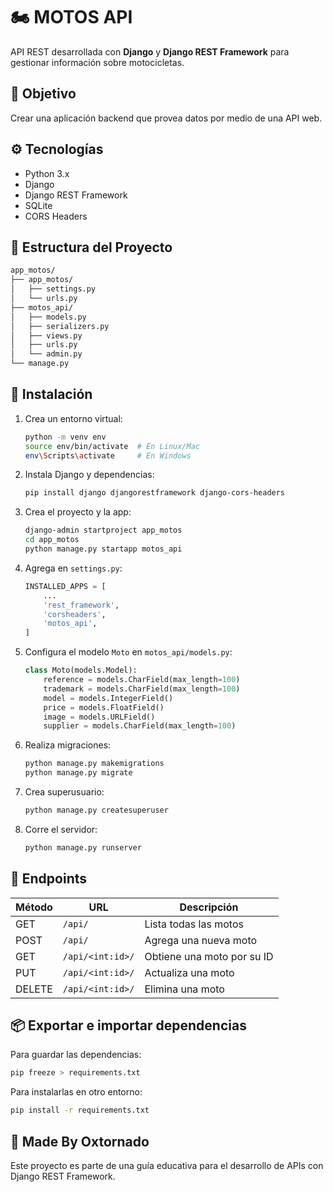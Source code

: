 # 🏍️ MOTOS API

API REST desarrollada con **Django** y **Django REST Framework** para gestionar información sobre motocicletas.

## 📌 Objetivo

Crear una aplicación backend que provea datos por medio de una API web.

## ⚙️ Tecnologías

- Python 3.x
- Django
- Django REST Framework
- SQLite
- CORS Headers

## 📁 Estructura del Proyecto

```bash
app_motos/
├── app_motos/
│   ├── settings.py
│   └── urls.py
├── motos_api/
│   ├── models.py
│   ├── serializers.py
│   ├── views.py
│   ├── urls.py
│   └── admin.py
└── manage.py
```

## 🚀 Instalación

1. Crea un entorno virtual:
   ```bash
   python -m venv env
   source env/bin/activate  # En Linux/Mac
   env\Scripts\activate     # En Windows
   ```

2. Instala Django y dependencias:
   ```bash
   pip install django djangorestframework django-cors-headers
   ```

3. Crea el proyecto y la app:
   ```bash
   django-admin startproject app_motos
   cd app_motos
   python manage.py startapp motos_api
   ```

4. Agrega en `settings.py`:
   ```python
   INSTALLED_APPS = [
       ...
       'rest_framework',
       'corsheaders',
       'motos_api',
   ]
   ```

5. Configura el modelo `Moto` en `motos_api/models.py`:
   ```python
   class Moto(models.Model):
       reference = models.CharField(max_length=100)
       trademark = models.CharField(max_length=100)
       model = models.IntegerField()
       price = models.FloatField()
       image = models.URLField()
       supplier = models.CharField(max_length=100)
   ```

6. Realiza migraciones:
   ```bash
   python manage.py makemigrations
   python manage.py migrate
   ```

7. Crea superusuario:
   ```bash
   python manage.py createsuperuser
   ```

8. Corre el servidor:
   ```bash
   python manage.py runserver
   ```

## 🔗 Endpoints

| Método | URL                         | Descripción                            |
|--------|-----------------------------|----------------------------------------|
| GET    | `/api/`                     | Lista todas las motos                  |
| POST   | `/api/`                     | Agrega una nueva moto                  |
| GET    | `/api/<int:id>/`           | Obtiene una moto por su ID             |
| PUT    | `/api/<int:id>/`           | Actualiza una moto                     |
| DELETE | `/api/<int:id>/`           | Elimina una moto                       |

## 📦 Exportar e importar dependencias

Para guardar las dependencias:
```bash
pip freeze > requirements.txt
```

Para instalarlas en otro entorno:
```bash
pip install -r requirements.txt
```

## 👤 Made By Oxtornado

Este proyecto es parte de una guía educativa para el desarrollo de APIs con Django REST Framework.
